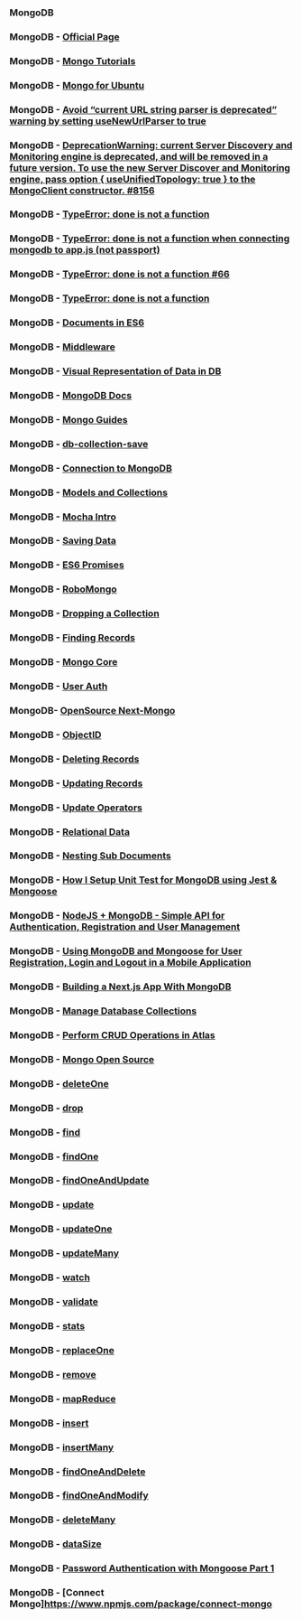### MongoDB

### MongoDB - [Official Page](https://www.mongodb.com/)

### MongoDB - [Mongo Tutorials](https://www.youtube.com/watch?v=9OPP_1eAENg&list=PL4cUxeGkcC9jpvoYriLI0bY8DOgWZfi6u&index=1)

### MongoDB - [Mongo for Ubuntu](https://docs.mongodb.com/manual/tutorial/install-mongodb-on-ubuntu/)

### MongoDB - [Avoid “current URL string parser is deprecated” warning by setting useNewUrlParser to true](https://stackoverflow.com/questions/50448272/avoid-current-url-string-parser-is-deprecated-warning-by-setting-usenewurlpars)

### MongoDB - [ DeprecationWarning: current Server Discovery and Monitoring engine is deprecated, and will be removed in a future version. To use the new Server Discover and Monitoring engine, pass option { useUnifiedTopology: true } to the MongoClient constructor. #8156 ](https://github.com/Automattic/mongoose/issues/8156)

### MongoDB - [TypeError: done is not a function ](https://www.freecodecamp.org/forum/t/mongodb-typeerror-done-is-not-a-function/369760)

### MongoDB - [TypeError: done is not a function when connecting mongodb to app.js (not passport)](https://stackoverflow.com/questions/47425142/typeerror-done-is-not-a-function-when-connecting-mongodb-to-app-js-not-passpor)

### MongoDB - [TypeError: done is not a function #66](https://github.com/jeffbski/redux-logic/issues/66)


### MongoDB - [TypeError: done is not a function](https://stackoverflow.com/questions/44314127/typeerror-done-is-not-a-function)

### MongoDB - [Documents in ES6](https://mongoosejs.com/docs/unstable/docs/harmony.html)

### MongoDB - [Middleware](https://mongoosejs.com/docs/middleware.html)

### MongoDB - [Visual Representation of Data in DB](https://robomongo.org/)

### MongoDB - [MongoDB Docs](https://docs.mongodb.com/)

### MongoDB - [Mongo Guides](https://docs.mongodb.com/guides/?searchProperty=current&query=save)

### MongoDB - [db-collection-save](https://docs.mongodb.com/manual/reference/method/db.collection.save/)

### MongoDB - [Connection to MongoDB](https://www.youtube.com/watch?v=oT2HOw3fWp4&list=PL4cUxeGkcC9jpvoYriLI0bY8DOgWZfi6u&index=3)

### MongoDB - [Models and Collections](https://www.youtube.com/watch?v=gmlm7W1PZMA&list=PL4cUxeGkcC9jpvoYriLI0bY8DOgWZfi6u&index=4)

### MongoDB - [Mocha Intro](https://www.youtube.com/watch?v=6JUIxSOu4Q0&list=PL4cUxeGkcC9jpvoYriLI0bY8DOgWZfi6u&index=5)

### MongoDB - [Saving Data](https://www.youtube.com/watch?v=2oYtk83FZCA&list=PL4cUxeGkcC9jpvoYriLI0bY8DOgWZfi6u&index=6)

### MongoDB - [ES6 Promises](https://www.youtube.com/watch?v=fUT4z1eQ6kM&list=PL4cUxeGkcC9jpvoYriLI0bY8DOgWZfi6u&index=7)

### MongoDB - [RoboMongo](https://www.youtube.com/watch?v=aPd_4hHxm4A&list=PL4cUxeGkcC9jpvoYriLI0bY8DOgWZfi6u&index=8)

### MongoDB - [Dropping a Collection](https://www.youtube.com/watch?v=5dhoyoet0Fk&list=PL4cUxeGkcC9jpvoYriLI0bY8DOgWZfi6u&index=9)

### MongoDB - [Finding Records](https://www.youtube.com/watch?v=I-Kt3M8ljSE&list=PL4cUxeGkcC9jpvoYriLI0bY8DOgWZfi6u&index=10)

### MongoDB - [Mongo Core](https://www.mongodb.com/)

### MongoDB - [User Auth](https://dev.to/hoangvvo/how-i-build-a-full-fledged-app-with-next-js-and-mongodb-part-1-user-authentication-using-passport-js-4b16)

### MongoDB- [OpenSource Next-Mongo](https://awesomeopensource.com/project/hoangvvo/nextjs-mongodb-app?categoryPage=15)

### MongoDB - [ObjectID](https://www.youtube.com/watch?v=nM9bA4NtoHY&list=PL4cUxeGkcC9jpvoYriLI0bY8DOgWZfi6u&index=11)

### MongoDB - [Deleting Records](https://www.youtube.com/watch?v=ut8oZDiGSWc&list=PL4cUxeGkcC9jpvoYriLI0bY8DOgWZfi6u&index=12)

### MongoDB - [Updating Records](https://www.youtube.com/watch?v=Hu3m6gBcrnA&list=PL4cUxeGkcC9jpvoYriLI0bY8DOgWZfi6u&index=13)

### MongoDB - [Update Operators](https://www.youtube.com/watch?v=DeAWKJJng30&list=PL4cUxeGkcC9jpvoYriLI0bY8DOgWZfi6u&index=14)

### MongoDB - [Relational Data](https://www.youtube.com/watch?v=9JZJsChpwKs&list=PL4cUxeGkcC9jpvoYriLI0bY8DOgWZfi6u&index=15)

### MongoDB - [Nesting Sub Documents](https://www.youtube.com/watch?v=1ANDrQrP0uQ&list=PL4cUxeGkcC9jpvoYriLI0bY8DOgWZfi6u&index=16)

### MongoDB - [How I Setup Unit Test for MongoDB using Jest & Mongoose](https://medium.com/javascript-in-plain-english/how-i-setup-unit-test-for-mongodb-using-jest-mongoose-103b772ee164)

### MongoDB - [NodeJS + MongoDB - Simple API for Authentication, Registration and User Management](https://jasonwatmore.com/post/2018/06/14/nodejs-mongodb-simple-api-for-authentication-registration-and-user-management)

### MongoDB - [Using MongoDB and Mongoose for User Registration, Login and Logout in a Mobile Application](https://dzone.com/articles/using-mongodb-and-mongoose)

### MongoDB - [Building a Next.js App With MongoDB](https://thecodebarbarian.com/building-a-nextjs-app-with-mongodb.html)

### MongoDB - [Manage Database Collections](https://docs.atlas.mongodb.com/data-explorer/databases-collections/)

### MongoDB - [Perform CRUD Operations in Atlas](https://docs.atlas.mongodb.com/data-explorer/)

### MongoDB - [Mongo Open Source](http://www.lib4dev.in/info/hoangvvo/nextjs-mongodb-app/201392697)

### MongoDB - [deleteOne](https://docs.mongodb.com/manual/reference/method/db.collection.deleteOne/)

### MongoDB - [drop](https://docs.mongodb.com/manual/reference/method/db.collection.drop/)

### MongoDB - [find](https://docs.mongodb.com/manual/reference/method/db.collection.find/)

### MongoDB - [findOne](https://docs.mongodb.com/manual/reference/method/db.collection.findOne/)

### MongoDB - [findOneAndUpdate](https://docs.mongodb.com/manual/reference/method/db.collection.findOneAndUpdate/)

### MongoDB - [update](https://docs.mongodb.com/manual/reference/method/db.collection.update/)

### MongoDB - [updateOne](https://docs.mongodb.com/manual/reference/method/db.collection.updateOne/)

### MongoDB - [updateMany](https://docs.mongodb.com/manual/reference/method/db.collection.updateMany/)

### MongoDB - [watch](https://docs.mongodb.com/manual/reference/method/db.collection.watch/)

### MongoDB - [validate](https://docs.mongodb.com/manual/reference/method/db.collection.validate/)

### MongoDB - [stats](https://docs.mongodb.com/manual/reference/method/db.collection.stats/)

### MongoDB - [replaceOne](https://docs.mongodb.com/manual/reference/method/db.collection.replaceOne/)

### MongoDB - [remove](https://docs.mongodb.com/manual/reference/method/db.collection.remove/)

### MongoDB - [mapReduce](https://docs.mongodb.com/manual/reference/method/db.collection.mapReduce/)

### MongoDB - [insert](https://docs.mongodb.com/manual/reference/method/db.collection.insert/)

### MongoDB - [insertMany](https://docs.mongodb.com/manual/reference/method/db.collection.insertMany/)

### MongoDB - [findOneAndDelete](https://docs.mongodb.com/manual/reference/method/db.collection.findOneAndDelete/)

### MongoDB - [findOneAndModify](https://docs.mongodb.com/manual/reference/method/db.collection.findOneAndDelete/)

### MongoDB - [deleteMany](https://docs.mongodb.com/manual/reference/method/db.collection.deleteMany/)

### MongoDB - [dataSize](https://docs.mongodb.com/manual/reference/method/db.collection.dataSize/)

### MongoDB - [Password Authentication with Mongoose Part 1](https://www.mongodb.com/blog/post/password-authentication-with-mongoose-part-1)

### MongoDB - [Connect Mongo]https://www.npmjs.com/package/connect-mongo
